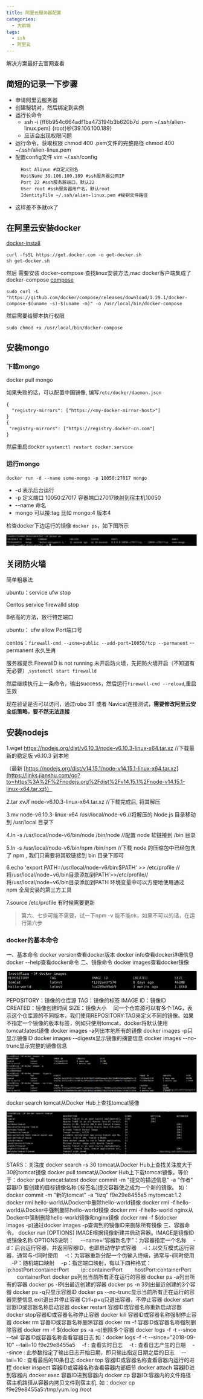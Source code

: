```yaml
---
title: 阿里云服务器配置
categories: 
  - 大前端
tags: 
  - ssh
  - 阿里云
---
```

解决方案最好去官网查看
## 简短的记录一下步骤
- 申请阿里云服务器
- 创建秘钥对，然后绑定到实例
- 运行长命令
  - ssh -i {ff6b954c664adf1ba473194b3b620b7d .pem ~/.ssh/alien-linux.pem} {root}@{39.106.100.189}
  - 应该会出现权限问题
- 运行命令，获取权限 chmod 400 .pem文件的完整路径  chmod 400 ~/.ssh/alien-linux.pem
- 配置config文件 vim ~/.ssh/config
  ```
    Host Aliyun #自定义别名
    HostName 39.106.100.189 #ssh服务器公网IP
    Port 22 #ssh服务器端口，默认22
    User root #ssh服务器用户名，默认root
    IdentityFile ~/.ssh/alien-linux.pem #秘钥文件路径
  ```
- 这样差不多就ok了

## 在阿里云安装docker
[docker-install](https://github.com/docker/docker-install)
```
curl -fsSL https://get.docker.com -o get-docker.sh
sh get-docker.sh
```
然后 需要安装 docker-compose 查找linux安装方法,mac docker客户端集成了docker-compose
[compose](https://docs.docker.com/compose/install/)

```
sudo curl -L "https://github.com/docker/compose/releases/download/1.29.1/docker-compose-$(uname -s)-$(uname -m)" -o /usr/local/bin/docker-compose
```

然后需要给脚本执行权限
```
sudo chmod +x /usr/local/bin/docker-compose
```

## 安装mongo
### 下载mongo
docker pull mongo

如果失败的话，可以配置中国镜像, 编写`/etc/docker/daemon.json` 
```
{
  "registry-mirrors": ["https://<my-docker-mirror-host>"]
}
{
 "registry-mirrors": ["https://registry.docker-cn.com"]
}
```
然后重启docker  `systemctl restart docker.service`

### 运行mongo

`docker run -d --name some-mongo -p 10050:27017 mongo`
- -d 表示后台运行
- -p 定义端口 10050:27017  容器端口27017映射到宿主机10050
- --name 命名
- mongo 可以接:tag 比如 mongo:4  版本4

检查docker下边运行的镜像 `docker ps`，如下图所示

![Snipaste_2021-04-20_10-22-34](配置ssh到阿里云/Snipaste_2021-04-20_10-22-34.png)

## 关闭防火墙

简单粗暴法

ubuntu：service ufw stop

Centos service firewalld stop

B格高的方法，放行特定端口

ubuntu： ufw allow Port端口号

centos：`firewall-cmd --zone=public --add-port=10050/tcp --permanent`  --permanent 永久生肖

服务器提示 FirewallD is not running 未开启防火墙，先把防火墙开启（不知道有无必要）,`systemctl start firewalld`

然后继续执行上一条命令，输出success，然后运行`firewall-cmd --reload`,重启生效

现在验证是否可以访问，通过robo 3T 或者 Navicat连接测试，**需要修改阿里云安全组策略，要不然无法连接**

## 安装nodejs

1.wget https://nodejs.org/dist/v6.10.3/node-v6.10.3-linux-x64.tar.xz //下载最新的稳定版 v6.10.3 到本地

（最新 [https://nodejs.org/dist/v14.15.1/node-v14.15.1-linux-x64.tar.xz](https://links.jianshu.com/go?to=https%3A%2F%2Fnodejs.org%2Fdist%2Fv14.15.1%2Fnode-v14.15.1-linux-x64.tar.xz)）

2.tar xvJf node-v6.10.3-linux-x64.tar.xz                       //下载完成后, 将其解压

3.mv node-v6.10.3-linux-x64 /usr/local/node-v6                //将解压的 Node.js 目录移动到 /usr/local 目录下

4.ln -s /usr/local/node-v6/bin/node /bin/node                  //配置 node 软链接到 /bin 目录

5.ln -s /usr/local/node-v6/bin/npm /bin/npm                   //下载 node 的压缩包中已经包含了 npm , 我们只需要将其软链接到 bin 目录下即可

6.echo 'export PATH=/usr/local/node-v6/bin:$PATH' >> /etc/profile //将/usr/local/node−v6/bin目录添加到PATH′>>/etc/profile//将/usr/local/node−v6/bin目录添加到PATH 环境变量中可以方便地使用通过 npm 全局安装的第三方工具

7.source /etc/profile 有时候需要更新

> 第六、七步可能不需要，试一下npm -v 能不能ok，如果不可以的话，在运行第六步

### docker的基本命令

一、基本命令
docker version查看docker版本
docker info查看docker详细信息
docker --help查看docker命令
二、镜像命令
docker images查看docker镜像

![img](配置ssh到阿里云/20190407133555456.png)

PEPOSITORY：镜像的仓库源
TAG：镜像的标签
IMAGE ID：镜像ID
CREATED：镜像创建时间
SIZE：镜像大小
 同一个仓库源可以有多个TAG，表示这个仓库源的不同版本，我们使用REPOSITORY:TAG来定义不同的镜像。如果不指定一个镜像的版本标签，例如只使用tomcat，docker将默认使用tomcat:latest镜像
docker images -a列出本地所有的镜像
docker images -p只显示镜像ID
docker images --digests显示镜像的摘要信息
docker images --no-trunc显示完整的镜像信息

![img](配置ssh到阿里云/watermark,type_ZmFuZ3poZW5naGVpdGk,shadow_10,text_aHR0cHM6Ly9ibG9nLmNzZG4ubmV0L2xpemhpcWlhbmcxMjE3,size_16,color_FFFFFF,t_70.png)

docker search tomcat从Docker Hub上查找tomcat镜像

![img](配置ssh到阿里云/watermark,type_ZmFuZ3poZW5naGVpdGk,shadow_10,text_aHR0cHM6Ly9ibG9nLmNzZG4ubmV0L2xpemhpcWlhbmcxMjE3,size_16,color_FFFFFF,t_70-20210421214616330.png)

STARS：关注度
docker search -s 30 tomcat从Docker Hub上查找关注度大于30的tomcat镜像
docker pull tomcat从Docker Hub上下载tomcat镜像。等价于：docker pull tomcat:latest
docker commit -m "提交的描述信息" -a "作者" 容器ID 要创建的目标镜像名称:[标签名]提交容器使之成为一个新的镜像。
如：docker commit -m "新的tomcat" -a "lizq" f9e29e8455a5 mytomcat:1.2
docker rmi hello-world从Docker中删除hello-world镜像
docker rmi -f hello-world从Docker中强制删除hello-world镜像
docker rmi -f hello-world nginx从Docker中强制删除hello-world镜像和nginx镜像
docker rmi -f $(docker images -p)通过docker images -p查询到的镜像ID来删除所有镜像
三、容器命令。
docker run [OPTIONS] IMAGE根据镜像新建并启动容器。IMAGE是镜像ID或镜像名称
OPTIONS说明：
 --name=“容器新名字”：为容器指定一个名称
 -d：后台运行容器，并返回容器ID，也即启动守护式容器
 -i：以交互模式运行容器，通常与-t同时使用
 -t：为容器重新分配一个伪输入终端，通常与-i同时使用
 -P：随机端口映射
 -p：指定端口映射，有以下四种格式：
  ip:hostPort:containerPort
  ip::containerPort
  hostPort:containerPort
  containerPort
docker ps列出当前所有正在运行的容器
docker ps -a列出所有的容器
docker ps -l列出最近创建的容器
docker ps -n 3列出最近创建的3个容器
docker ps -q只显示容器ID
docker ps --no-trunc显示当前所有正在运行的容器完整信息
exit退出并停止容器
Ctrl+p+q只退出容器，不停止容器
docker start 容器ID或容器名称启动容器
docker restart 容器ID或容器名称重新启动容器
docker stop容器ID或容器名称停止容器
docker kill 容器ID或容器名称强制停止容器
docker rm 容器ID或容器名称删除容器
docker rm -f 容器ID或容器名称强制删除容器
docker rm -f $(docker ps -a -q)删除多个容器
docker logs -f -t --since --tail 容器ID或容器名称查看容器日志
如：docker logs -f -t --since=”2018-09-10” --tail=10 f9e29e8455a5
 -f : 查看实时日志
 -t : 查看日志产生的日期
 --since : 此参数指定了输出日志开始日期，即只输出指定日期之后的日志
 --tail=10 : 查看最后的10条日志
docker top 容器ID或容器名称查看容器内运行的进程
docker inspect 容器ID或容器名称查看容器内部细节
docker attach 容器ID进到容器内
docker exec 容器ID进到容器内
docker cp 容器ID:容器内的文件路径 宿主机路径从容器内拷贝文件到宿主机.
如：docker cp f9e29e8455a5:/tmp/yum.log /root
